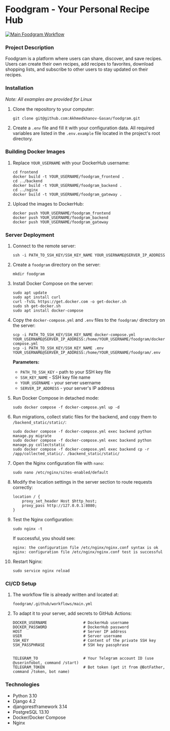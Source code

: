 # Foodgram - Your Personal Recipe Hub

[![Main Foodgram Workflow](https://github.com/Akhmedkhanov-Gasan/foodgram/actions/workflows/main.yml/badge.svg)](https://github.com/Akhmedkhanov-Gasan/foodgram/actions/workflows/main.yml)

### Project Description
Foodgram is a platform where users can share, discover, and save recipes. Users can create their own recipes, add recipes to favorites, download shopping lists, and subscribe to other users to stay updated on their recipes.

### Installation
<i>Note: All examples are provided for Linux</i><br>

1. Clone the repository to your computer:
    ```
    git clone git@github.com:Akhmedkhanov-Gasan/foodgram.git
    ```

2. Create a `.env` file and fill it with your configuration data. All required variables are listed in the `.env.example` file located in the project's root directory.

### Building Docker Images

1. Replace `YOUR_USERNAME` with your DockerHub username:

    ```
    cd frontend
    docker build -t YOUR_USERNAME/foodgram_frontend .
    cd ../backend
    docker build -t YOUR_USERNAME/foodgram_backend .
    cd ../nginx
    docker build -t YOUR_USERNAME/foodgram_gateway .
    ```

2. Upload the images to DockerHub:

    ```
    docker push YOUR_USERNAME/foodgram_frontend
    docker push YOUR_USERNAME/foodgram_backend
    docker push YOUR_USERNAME/foodgram_gateway
    ```

### Server Deployment

1. Connect to the remote server:

    ```
    ssh -i PATH_TO_SSH_KEY/SSH_KEY_NAME YOUR_USERNAME@SERVER_IP_ADDRESS 
    ```

2. Create a `foodgram` directory on the server:

    ```
    mkdir foodgram
    ```

3. Install Docker Compose on the server:

    ```
    sudo apt update
    sudo apt install curl
    curl -fsSL https://get.docker.com -o get-docker.sh
    sudo sh get-docker.sh
    sudo apt install docker-compose
    ```

4. Copy the `docker-compose.yml` and `.env` files to the `foodgram/` directory on the server:

    ```
    scp -i PATH_TO_SSH_KEY/SSH_KEY_NAME docker-compose.yml YOUR_USERNAME@SERVER_IP_ADDRESS:/home/YOUR_USERNAME/foodgram/docker-compose.yml
    scp -i PATH_TO_SSH_KEY/SSH_KEY_NAME .env YOUR_USERNAME@SERVER_IP_ADDRESS:/home/YOUR_USERNAME/foodgram/.env
    ```
    
    **Parameters:**
    - `PATH_TO_SSH_KEY` - path to your SSH key file
    - `SSH_KEY_NAME` - SSH key file name
    - `YOUR_USERNAME` - your server username
    - `SERVER_IP_ADDRESS` - your server's IP address

5. Run Docker Compose in detached mode:

    ```
    sudo docker compose -f docker-compose.yml up -d
    ```

6. Run migrations, collect static files for the backend, and copy them to `/backend_static/static/`:

    ```
    sudo docker compose -f docker-compose.yml exec backend python manage.py migrate
    sudo docker compose -f docker-compose.yml exec backend python manage.py collectstatic
    sudo docker compose -f docker-compose.yml exec backend cp -r /app/collected_static/. /backend_static/static/
    ```

7. Open the Nginx configuration file with `nano`:

    ```
    sudo nano /etc/nginx/sites-enabled/default
    ```

8. Modify the location settings in the server section to route requests correctly:

    ```
    location / {
        proxy_set_header Host $http_host;
        proxy_pass http://127.0.0.1:8080;
    }
    ```

9. Test the Nginx configuration:

    ```
    sudo nginx -t
    ```

    If successful, you should see:

    ```
    nginx: the configuration file /etc/nginx/nginx.conf syntax is ok
    nginx: configuration file /etc/nginx/nginx.conf test is successful
    ```

10. Restart Nginx:

    ```
    sudo service nginx reload
    ```

### CI/CD Setup

1. The workflow file is already written and located at:

    ```
    foodgram/.github/workflows/main.yml
    ```

2. To adapt it to your server, add secrets to GitHub Actions:

    ```
    DOCKER_USERNAME                # DockerHub username
    DOCKER_PASSWORD                # DockerHub password
    HOST                           # Server IP address
    USER                           # Server username
    SSH_KEY                        # Content of the private SSH key
    SSH_PASSPHRASE                 # SSH key passphrase

   
    TELEGRAM_TO                    # Your Telegram account ID (use @userinfobot, command /start)
    TELEGRAM_TOKEN                 # Bot token (get it from @BotFather, command /token, bot name)
    ```

### Technologies
- Python 3.10
- Django 4.2
- djangorestframework 3.14
- PostgreSQL 13.10
- Docker/Docker Compose
- Nginx
